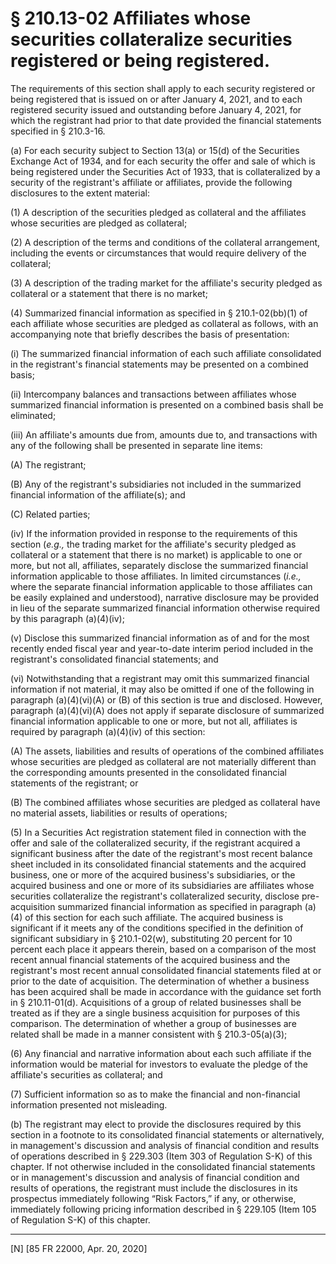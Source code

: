# § 210.13-02   Affiliates whose securities collateralize securities registered or being registered.

The requirements of this section shall apply to each security registered or being registered that is issued on or after January 4, 2021, and to each registered security issued and outstanding before January 4, 2021, for which the registrant had prior to that date provided the financial statements specified in § 210.3-16.


(a) For each security subject to Section 13(a) or 15(d) of the Securities Exchange Act of 1934, and for each security the offer and sale of which is being registered under the Securities Act of 1933, that is collateralized by a security of the registrant's affiliate or affiliates, provide the following disclosures to the extent material:


(1) A description of the securities pledged as collateral and the affiliates whose securities are pledged as collateral;


(2) A description of the terms and conditions of the collateral arrangement, including the events or circumstances that would require delivery of the collateral;


(3) A description of the trading market for the affiliate's security pledged as collateral or a statement that there is no market;


(4) Summarized financial information as specified in § 210.1-02(bb)(1) of each affiliate whose securities are pledged as collateral as follows, with an accompanying note that briefly describes the basis of presentation:


(i) The summarized financial information of each such affiliate consolidated in the registrant's financial statements may be presented on a combined basis;


(ii) Intercompany balances and transactions between affiliates whose summarized financial information is presented on a combined basis shall be eliminated;


(iii) An affiliate's amounts due from, amounts due to, and transactions with any of the following shall be presented in separate line items:


(A) The registrant;


(B) Any of the registrant's subsidiaries not included in the summarized financial information of the affiliate(s); and


(C) Related parties;


(iv) If the information provided in response to the requirements of this section (*e.g.,* the trading market for the affiliate's security pledged as collateral or a statement that there is no market) is applicable to one or more, but not all, affiliates, separately disclose the summarized financial information applicable to those affiliates. In limited circumstances (*i.e.,* where the separate financial information applicable to those affiliates can be easily explained and understood), narrative disclosure may be provided in lieu of the separate summarized financial information otherwise required by this paragraph (a)(4)(iv);


(v) Disclose this summarized financial information as of and for the most recently ended fiscal year and year-to-date interim period included in the registrant's consolidated financial statements; and


(vi) Notwithstanding that a registrant may omit this summarized financial information if not material, it may also be omitted if one of the following in paragraph (a)(4)(vi)(A) or (B) of this section is true and disclosed. However, paragraph (a)(4)(vi)(A) does not apply if separate disclosure of summarized financial information applicable to one or more, but not all, affiliates is required by paragraph (a)(4)(iv) of this section:


(A) The assets, liabilities and results of operations of the combined affiliates whose securities are pledged as collateral are not materially different than the corresponding amounts presented in the consolidated financial statements of the registrant; or


(B) The combined affiliates whose securities are pledged as collateral have no material assets, liabilities or results of operations;


(5) In a Securities Act registration statement filed in connection with the offer and sale of the collateralized security, if the registrant acquired a significant business after the date of the registrant's most recent balance sheet included in its consolidated financial statements and the acquired business, one or more of the acquired business's subsidiaries, or the acquired business and one or more of its subsidiaries are affiliates whose securities collateralize the registrant's collateralized security, disclose pre-acquisition summarized financial information as specified in paragraph (a)(4) of this section for each such affiliate. The acquired business is significant if it meets any of the conditions specified in the definition of significant subsidiary in § 210.1-02(w), substituting 20 percent for 10 percent each place it appears therein, based on a comparison of the most recent annual financial statements of the acquired business and the registrant's most recent annual consolidated financial statements filed at or prior to the date of acquisition. The determination of whether a business has been acquired shall be made in accordance with the guidance set forth in § 210.11-01(d). Acquisitions of a group of related businesses shall be treated as if they are a single business acquisition for purposes of this comparison. The determination of whether a group of businesses are related shall be made in a manner consistent with § 210.3-05(a)(3);


(6) Any financial and narrative information about each such affiliate if the information would be material for investors to evaluate the pledge of the affiliate's securities as collateral; and


(7) Sufficient information so as to make the financial and non-financial information presented not misleading.


(b) The registrant may elect to provide the disclosures required by this section in a footnote to its consolidated financial statements or alternatively, in management's discussion and analysis of financial condition and results of operations described in § 229.303 (Item 303 of Regulation S-K) of this chapter. If not otherwise included in the consolidated financial statements or in management's discussion and analysis of financial condition and results of operations, the registrant must include the disclosures in its prospectus immediately following “Risk Factors,” if any, or otherwise, immediately following pricing information described in § 229.105 (Item 105 of Regulation S-K) of this chapter.



---

[N] [85 FR 22000, Apr. 20, 2020]







